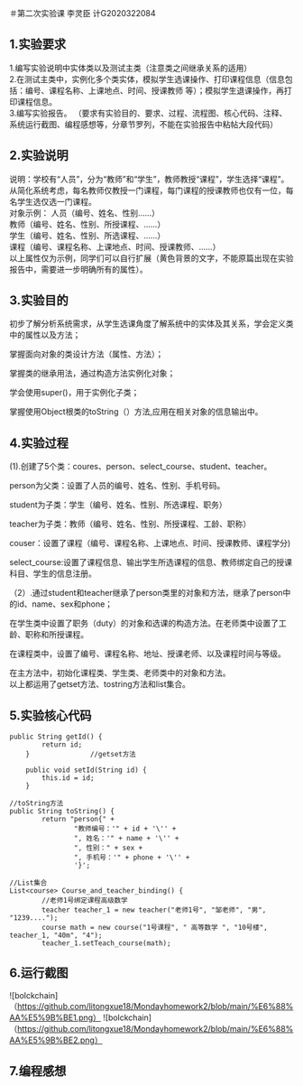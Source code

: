  ＃第二次实验课 李灵臣 计G2020322084
## 1.实验要求
1.编写实验说明中实体类以及测试主类（注意类之间继承关系的适用）  
2.在测试主类中，实例化多个类实体，模拟学生选课操作、打印课程信息（信息包括：编号、课程名称、上课地点、时间、授课教师 等）；模拟学生退课操作，再打印课程信息。  
3.编写实验报告。 
（要求有实验目的、要求、过程、流程图、核心代码、注释、系统运行截图、编程感想等，分章节罗列，不能在实验报告中粘帖大段代码）  
## 2.实验说明
说明：学校有“人员”，分为“教师”和“学生”，教师教授“课程”，学生选择“课程”。  
从简化系统考虑，每名教师仅教授一门课程，每门课程的授课教师也仅有一位，每名学生选仅选一门课程。  
对象示例：	人员（编号、姓名、性别……）  
教师（编号、姓名、性别、所授课程、……）  
			学生（编号、姓名、性别、所选课程、……）  
			课程（编号、课程名称、上课地点、时间、授课教师、……）     
以上属性仅为示例，同学们可以自行扩展（黄色背景的文字，不能原篇出现在实验报告中，需要进一步明确所有的属性）。  

## 3.实验目的
初步了解分析系统需求，从学生选课角度了解系统中的实体及其关系，学会定义类中的属性以及方法；  

掌握面向对象的类设计方法（属性、方法）；  

掌握类的继承用法，通过构造方法实例化对象；  

学会使用super()，用于实例化子类；  

掌握使用Object根类的toString（）方法,应用在相关对象的信息输出中。  

## 4.实验过程  
(1).创建了5个类：coures、person、select_course、student、teacher。  

person为父类：设置了人员的编号、姓名、性别、手机号码。  

student为子类：学生（编号、姓名、性别、所选课程、职务） 

teacher为子类：教师（编号、姓名、性别、所授课程、工龄、职称）

couser：设置了课程（编号、课程名称、上课地点、时间、授课教师、课程学分)  

select_course:设置了课程信息、输出学生所选课程的信息、教师绑定自己的授课科目、学生的信息注册。  

（2）.通过student和teacher继承了person类里的对象和方法，继承了person中的id、name、sex和phone；   

在学生类中设置了职务（duty）的对象和选课的构造方法。在老师类中设置了工龄、职称和所授课程。  

在课程类中，设置了编号、课程名称、地址、授课老师、以及课程时间与等级。  

在主方法中，初始化课程类、学生类、老师类中的对象和方法。  
以上都运用了getset方法、tostring方法和list集合。

 
## 5.实验核心代码  
```
public String getId() {
        return id;
    }               //getset方法

    public void setId(String id) {
        this.id = id;
    }
```
``` 
//toString方法
public String toString() {
        return "person{" +
                "教师编号：'" + id + '\'' +
                ", 姓名：'" + name + '\'' +
                ", 性别：" + sex +
                ", 手机号：'" + phone + '\'' +
                '}';

```
```
//List集合
List<course> Course_and_teacher_binding() {
        //老师1号绑定课程高级数学
        teacher teacher_1 = new teacher("老师1号", "邹老师", "男", "1239....");
        course math = new course("1号课程", " 高等数学 ", "10号楼", teacher_1, "40m", "4");
        teacher_1.setTeach_course(math);
``` 
## 6.运行截图   
![bolckchain]（https://github.com/litongxue18/Mondayhomework2/blob/main/%E6%88%AA%E5%9B%BE1.png）
![bolckchain]（https://github.com/litongxue18/Mondayhomework2/blob/main/%E6%88%AA%E5%9B%BE2.png）


## 7.编程感想  


